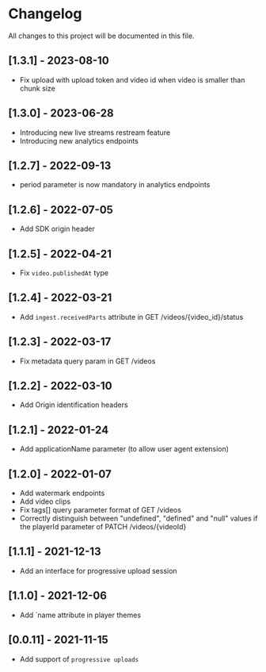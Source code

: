# Changelog
All changes to this project will be documented in this file.

## [1.3.1] - 2023-08-10
- Fix upload with upload token and video id when video is smaller than chunk size

## [1.3.0] - 2023-06-28
- Introducing new live streams restream feature
- Introducing new analytics endpoints

## [1.2.7] - 2022-09-13
- period parameter is now mandatory in analytics endpoints

## [1.2.6] - 2022-07-05
- Add SDK origin header

## [1.2.5] - 2022-04-21
- Fix `video.publishedAt` type

## [1.2.4] - 2022-03-21
- Add `ingest.receivedParts` attribute in GET /videos/{video_id}/status

## [1.2.3] - 2022-03-17
- Fix metadata query param in GET /videos

## [1.2.2] - 2022-03-10
- Add Origin identification headers

## [1.2.1] - 2022-01-24
- Add applicationName parameter (to allow user agent extension)

## [1.2.0] - 2022-01-07
- Add watermark endpoints
- Add video clips
- Fix tags[] query parameter format of GET /videos
- Correctly distinguish between "undefined", "defined" and "null" values if the playerId parameter of PATCH /videos/{videoId}

## [1.1.1] - 2021-12-13
- Add an interface for progressive upload session

## [1.1.0] - 2021-12-06
- Add `name attribute in player themes

## [0.0.11] - 2021-11-15
- Add support of `progressive uploads`
